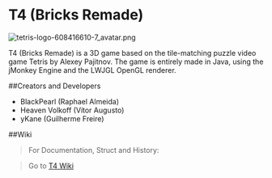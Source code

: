 # T4 (Bricks Remade) #

![tetris-logo-608416610-7_avatar.png](https://bitbucket.org/repo/qoy8EE/images/1239166494-tetris-logo-608416610-7_avatar.png)

T4 (Bricks Remade) is a 3D game based on the tile-matching puzzle video game Tetris by Alexey Pajitnov. The game is entirely made in Java, using the jMonkey Engine and the LWJGL OpenGL renderer.

##Creators and Developers

* BlackPearl          (Raphael Almeida)
* Heaven Volkoff   (Vítor Augusto)
* yKane                 (Guilherme Freire)

##Wiki
>For Documentation, Struct and History:

>Go to [T4 Wiki](/wiki/Home)